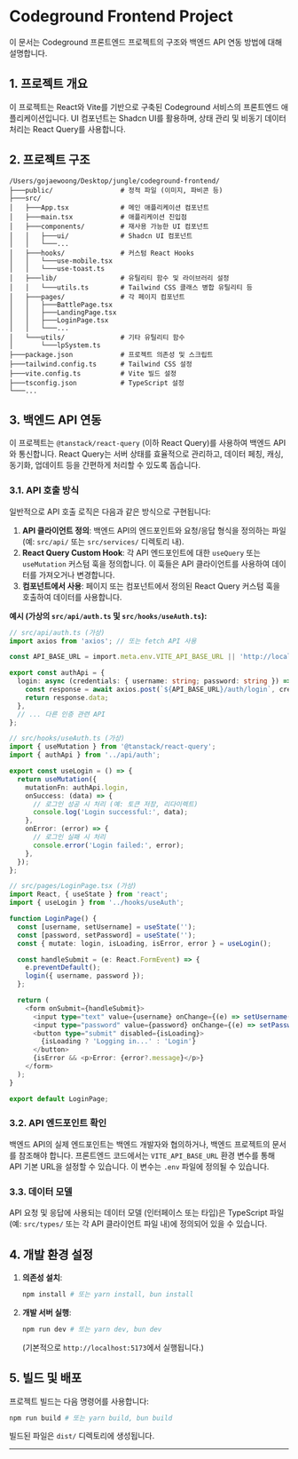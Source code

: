 # Codeground Frontend Project

이 문서는 Codeground 프론트엔드 프로젝트의 구조와 백엔드 API 연동 방법에 대해 설명합니다.

## 1. 프로젝트 개요

이 프로젝트는 React와 Vite를 기반으로 구축된 Codeground 서비스의 프론트엔드 애플리케이션입니다. UI 컴포넌트는 Shadcn UI를 활용하며, 상태 관리 및 비동기 데이터 처리는 React Query를 사용합니다.

## 2. 프로젝트 구조

```
/Users/gojaewoong/Desktop/jungle/codeground-frontend/
├───public/                 # 정적 파일 (이미지, 파비콘 등)
├───src/
│   ├───App.tsx             # 메인 애플리케이션 컴포넌트
│   ├───main.tsx            # 애플리케이션 진입점
│   ├───components/         # 재사용 가능한 UI 컴포넌트
│   │   ├───ui/             # Shadcn UI 컴포넌트
│   │   └───...
│   ├───hooks/              # 커스텀 React Hooks
│   │   └───use-mobile.tsx
│   │   └───use-toast.ts
│   ├───lib/                # 유틸리티 함수 및 라이브러리 설정
│   │   └───utils.ts        # Tailwind CSS 클래스 병합 유틸리티 등
│   ├───pages/              # 각 페이지 컴포넌트
│   │   ├───BattlePage.tsx
│   │   ├───LandingPage.tsx
│   │   ├───LoginPage.tsx
│   │   └───...
│   └───utils/              # 기타 유틸리티 함수
│       └───lpSystem.ts
├───package.json            # 프로젝트 의존성 및 스크립트
├───tailwind.config.ts      # Tailwind CSS 설정
├───vite.config.ts          # Vite 빌드 설정
├───tsconfig.json           # TypeScript 설정
└───...
```

## 3. 백엔드 API 연동

이 프로젝트는 `@tanstack/react-query` (이하 React Query)를 사용하여 백엔드 API와 통신합니다. React Query는 서버 상태를 효율적으로 관리하고, 데이터 페칭, 캐싱, 동기화, 업데이트 등을 간편하게 처리할 수 있도록 돕습니다.

### 3.1. API 호출 방식

일반적으로 API 호출 로직은 다음과 같은 방식으로 구현됩니다:

1.  **API 클라이언트 정의**: 백엔드 API의 엔드포인트와 요청/응답 형식을 정의하는 파일 (예: `src/api/` 또는 `src/services/` 디렉토리 내).
2.  **React Query Custom Hook**: 각 API 엔드포인트에 대한 `useQuery` 또는 `useMutation` 커스텀 훅을 정의합니다. 이 훅들은 API 클라이언트를 사용하여 데이터를 가져오거나 변경합니다.
3.  **컴포넌트에서 사용**: 페이지 또는 컴포넌트에서 정의된 React Query 커스텀 훅을 호출하여 데이터를 사용합니다.

**예시 (가상의 `src/api/auth.ts` 및 `src/hooks/useAuth.ts`):**

```typescript
// src/api/auth.ts (가상)
import axios from 'axios'; // 또는 fetch API 사용

const API_BASE_URL = import.meta.env.VITE_API_BASE_URL || 'http://localhost:8080';

export const authApi = {
  login: async (credentials: { username: string; password: string }) => {
    const response = await axios.post(`${API_BASE_URL}/auth/login`, credentials);
    return response.data;
  },
  // ... 다른 인증 관련 API
};

// src/hooks/useAuth.ts (가상)
import { useMutation } from '@tanstack/react-query';
import { authApi } from '../api/auth';

export const useLogin = () => {
  return useMutation({
    mutationFn: authApi.login,
    onSuccess: (data) => {
      // 로그인 성공 시 처리 (예: 토큰 저장, 리다이렉트)
      console.log('Login successful:', data);
    },
    onError: (error) => {
      // 로그인 실패 시 처리
      console.error('Login failed:', error);
    },
  });
};

// src/pages/LoginPage.tsx (가상)
import React, { useState } from 'react';
import { useLogin } from '../hooks/useAuth';

function LoginPage() {
  const [username, setUsername] = useState('');
  const [password, setPassword] = useState('');
  const { mutate: login, isLoading, isError, error } = useLogin();

  const handleSubmit = (e: React.FormEvent) => {
    e.preventDefault();
    login({ username, password });
  };

  return (
    <form onSubmit={handleSubmit}>
      <input type="text" value={username} onChange={(e) => setUsername(e.target.value)} placeholder="Username" />
      <input type="password" value={password} onChange={(e) => setPassword(e.target.value)} placeholder="Password" />
      <button type="submit" disabled={isLoading}>
        {isLoading ? 'Logging in...' : 'Login'}
      </button>
      {isError && <p>Error: {error?.message}</p>}
    </form>
  );
}

export default LoginPage;
```

### 3.2. API 엔드포인트 확인

백엔드 API의 실제 엔드포인트는 백엔드 개발자와 협의하거나, 백엔드 프로젝트의 문서를 참조해야 합니다. 프론트엔드 코드에서는 `VITE_API_BASE_URL` 환경 변수를 통해 API 기본 URL을 설정할 수 있습니다. 이 변수는 `.env` 파일에 정의될 수 있습니다.

### 3.3. 데이터 모델

API 요청 및 응답에 사용되는 데이터 모델 (인터페이스 또는 타입)은 TypeScript 파일 (예: `src/types/` 또는 각 API 클라이언트 파일 내)에 정의되어 있을 수 있습니다.

## 4. 개발 환경 설정

1.  **의존성 설치**:
    ```bash
    npm install # 또는 yarn install, bun install
    ```
2.  **개발 서버 실행**:
    ```bash
    npm run dev # 또는 yarn dev, bun dev
    ```
    (기본적으로 `http://localhost:5173`에서 실행됩니다.)

## 5. 빌드 및 배포

프로젝트 빌드는 다음 명령어를 사용합니다:

```bash
npm run build # 또는 yarn build, bun build
```

빌드된 파일은 `dist/` 디렉토리에 생성됩니다.

---
